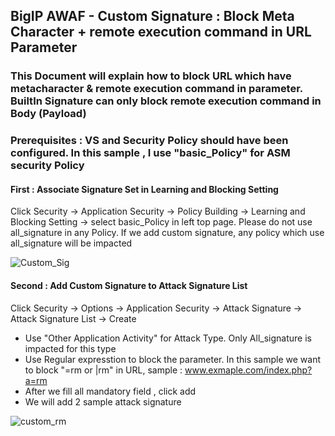 ## BigIP AWAF - Custom Signature : Block Meta Character + remote execution command in URL Parameter

### This Document will explain how to block URL which have metacharacter & remote execution command in parameter. BuiltIn Signature can only block remote execution command in Body (Payload)

### Prerequisites : VS and Security Policy should have been configured. In this sample , I use "basic_Policy" for ASM security Policy

#### First : Associate Signature Set in Learning and Blocking Setting
Click Security -> Application Security -> Policy Building -> Learning and Blocking Setting -> select basic_Policy in left top page.
Please do not use all_signature in any Policy. If we add custom signature, any policy which use all_signature will be impacted

![Custom_Sig](https://user-images.githubusercontent.com/24970035/227852373-d22fe6f7-3176-4d76-83e4-2ec9600bdfa8.jpg)

#### Second : Add Custom Signature to Attack Signature List
Click Security -> Options -> Application Security -> Attack Signature -> Attack Signature List -> Create
- Use "Other Application Activity" for Attack Type. Only All_signature is impacted for this type
- Use Regular expresstion to block the parameter. In this sample we want to block "=rm or |rm" in URL, sample : www.exmaple.com/index.php?a=rm
- After we fill all mandatory field , click add
- We will add 2 sample attack signature

![custom_rm](https://user-images.githubusercontent.com/24970035/228018007-c3b7671e-eb30-4b62-aed1-5a5508463f03.jpg)
